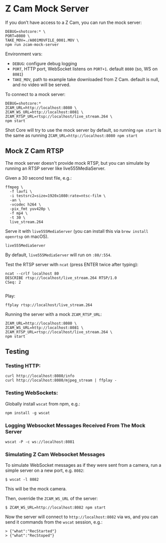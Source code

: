 # Z Cam Mock Server

If you don’t have access to a Z Cam, you can run the mock server:

```
DEBUG=shotcore:* \
PORT=8080 \
TAKE_MOV=./A001MOVFILE_0001.MOV \
npm run zcam-mock-server
```

Environment vars:  
- `DEBUG`: configure debug logging
- `PORT`, HTTP port, WebSocket listens on `PORT+1`. default `8080` (so, WS on `8081`)  
- `TAKE_MOV`, path to example take downloaded from Z Cam. default is null, and no video will be served.  

To connect to a mock server:
```
DEBUG=shotcore:*
ZCAM_URL=http://localhost:8080 \
ZCAM_WS_URL=http://localhost:8081 \
ZCAM_RTSP_URL=rtsp://localhost/live_stream.264 \
npm start
```

Shot Core will try to use the mock server by default, so running `npm start` is the same as running `ZCAM_URL=http://localhost:8080 npm start`

## Mock Z Cam RTSP

The mock server doesn't provide mock RTSP, but you can simulate by running an RTSP server like live555MediaServer.

Given a 30 second test file, e.g.:

```
ffmpeg \
  -f lavfi \
  -i testsrc2=size=1920x1080:rate=ntsc-film \
  -an \
  -vcodec h264 \
  -pix_fmt yuv420p \
  -f mp4 \
  -t 30 \
  live_stream.264
```

Serve it with `live555MediaServer` (you can install this via `brew install openrtsp` on macOS).

```
live555MediaServer
```

By default, `live555MediaServer` will run on `:80/:554`.


Test the RTSP server with `ncat` (press ENTER twice after typing):

```
ncat --crlf localhost 80
DESCRIBE rtsp://localhost/live_stream.264 RTSP/1.0
CSeq: 2


```

Play:

```
ffplay rtsp://localhost/live_stream.264
```

Running the server with a mock `ZCAM_RTSP_URL`:

```
ZCAM_URL=http://localhost:8080 \
ZCAM_WS_URL=http://localhost:8081 \
ZCAM_RTSP_URL=rtsp://localhost/live_stream.264 \
npm start
```

## Testing

### Testing HTTP:

```
curl http://localhost:8080/info
curl http://localhost:8080/mjpeg_stream | ffplay -
```

### Testing WebSockets:

Globally install `wscat` from npm, e.g.:

```
npm install -g wscat
```

### Logging Websocket Messages Received From The Mock Server

```
wscat -P -c ws://localhost:8081
```

### Simulating Z Cam Websocket Messages

To simulate WebSocket messages as if they were sent from a camera, run a simple server on a new port, e.g. `8082`:

    $ wscat -l 8082

This will be the mock camera.

Then, override the `ZCAM_WS_URL` of the server:

    $ ZCAM_WS_URL=http://localhost:8082 npm start

Now the server will connect to `http://localhost:8082` via ws, and you can send it commands from the `wscat` session, e.g.:

    > {"what":"RecStarted"}
    > {"what":"RecStoped"}
